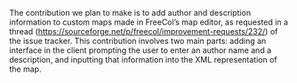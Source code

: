 The contribution we plan to make is to add author and description information to custom maps made in FreeCol’s map editor, as requested in a thread (https://sourceforge.net/p/freecol/improvement-requests/232/) of the issue tracker. This contribution involves two main parts: adding an interface in the client prompting the user to enter an author name and a description, and inputting that information into the XML representation of the map.
